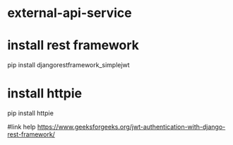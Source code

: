 # external-api-service


# install rest framework
pip install djangorestframework_simplejwt


# install httpie
pip install httpie

#link help
https://www.geeksforgeeks.org/jwt-authentication-with-django-rest-framework/
